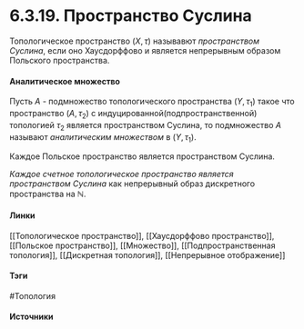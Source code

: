 # 6.3.19. Пространство Суслина
Топологическое пространство $(X,\tau)$ называвют *пространством Суслина*, если оно Хаусдорффово и является непрерывным образом Польского пространства. 
#### Аналитическое множество
Пусть $A$ - подмножество топологического пространства $(Y,\tau_{1})$ такое что пространство $(A,\tau_{2})$ c индуцированной(подпространственной) топологией $\tau_{2}$ является пространством Суслина, то подмножество $A$ называют *аналитическим множеством* в $(Y,\tau_{1})$.

Каждое Польское пространство является пространством Суслина.

*Каждое счетное топологическое пространство является пространством Суслина* как непрерывный образ дискретного пространства на $\mathbb{N}$.
#### Линки
 [[Топологическое пространство]],
 [[Хаусдорффово пространство]],
 [[Польское пространство]],
 [[Множество]],
 [[Подпространственная топология]],
 [[Дискретная топология]],
 [[Непрерывное отображение]]
#### Тэги
 #Топология 
#### Источники
